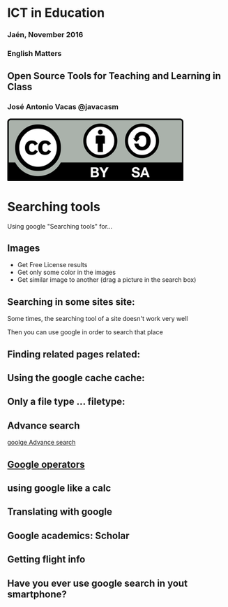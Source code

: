 # ICT in Education

### Jaén, November 2016

### English Matters

## Open Source Tools for Teaching and Learning in Class

### José Antonio Vacas @javacasm

![./Licencia CC.png](./images/Licencia_CC.png)

# Searching tools

Using google "Searching tools" for...

## Images

* Get Free License results
* Get only some color in the images
* Get similar image to another (drag a picture in the search box)

## Searching in some sites site:

Some times, the searching tool of a site doesn't work very well

Then you can use google in order to search that place

## Finding related pages related:

## Using the google cache cache:

## Only a file type ... filetype:

## Advance search

[goolge Advance search](https://www.google.es/advanced_search)

## [Google operators](https://support.google.com/websearch/answer/2466433?visit_id=1-636153684528301396-25286116&p=adv_pages_similar&hl=es&rd=1)

## using google like a calc

## Translating with google

## Google academics: Scholar

## Getting flight info

## Have you ever use google search in yout smartphone?

